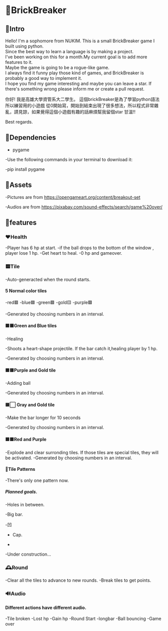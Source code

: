 # 🏀BrickBreaker

## 📄Intro

Hello! I'm a sophomore from NUKIM. This is a small BrickBreaker game I built using python.   
Since the best way to learn a language is by making a project.  
I've been working on this for a month.My current goal is to add more features to it.  
Maybe the game is going to be a rogue-like game.  
I always find it funny play those kind of games, and BrickBreaker is probably a good way to implement it.  
I hope you find my game interesting and maybe you can leave a star. If there's something wrong please inform me or create a pull request.  


你好! 我是高雄大學資管系大二學生。 這個brickBreaker是為了學習python語法所以練習用的小遊戲
從0開始寫，開始到結束出現了很多想法，所以程式非常雜亂，請見諒，如果覺得這個小遊戲有趣的話麻煩幫我留個star 甘溫!!

Best regards.

## 📒Dependencies

- pygame

-Use the following commands in your terminal to download it:

-pip install pygame


## 📃Assets

-Pictures are from https://opengameart.org/content/breakout-set

-Audios are from https://pixabay.com/sound-effects/search/game%20over/


## 🗿features

###  ❤️Health

-Player has 6 hp at start.
-if the ball drops to the bottom of the window , player lose 1 hp.
-Get heart to heal.
-0 hp and gameover.

### 🟨Tile

-Auto-generacted when the round starts.

#### 5 Normal color tiles

-red🟥
-blue🟦
-green🟩
-gold🟨
-purple🟪

-Generated by choosing numbers in an interval.

#### 🟩🟦Green and Blue tiles

-Healing

-Shoots a heart-shape projectile. If the bar catch it,healing player by 1 hp. 

-Generated by choosing numbers in an interval.

#### 🟪🟨Purple and Gold tile

-Adding ball

-Generated by choosing numbers in an interval.

#### 🟨⬜ Gray and Gold tile

-Make the bar longer for 10 seconds

-Generated by choosing numbers in an interval.

#### 🟥🟪Red and Purple

-Explode and clear surronding tiles. If those tiles are special tiles, they will be activated.
-Generated by choosing numbers in an interval.

#### 🎲Tile Patterns

-There's only one pattern now.

##### Planned goals.

-Holes in between.

-Big bar.

-凹

- Cap.

- 

-Under construction...

### 🕰️Round 

-Clear all the tiles to advance to new rounds.
-Break tiles to get points.

### 🔊Audio

#### Different actions have different audio.

-Tile broken
-Lost hp
-Gain hp
-Round Start 
-longbar
-Ball bouncing
-Game over
